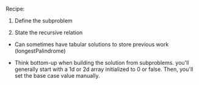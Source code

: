 Recipe:

1. Define the subproblem

2. State the recursive relation

- Can sometimes have tabular solutions to store previous work (longestPalindrome)

- Think bottom-up when building the solution from subproblems.  you'll generally start with a 1d or 2d array
initialized to 0 or false.  Then, you'll set the base case value manually.